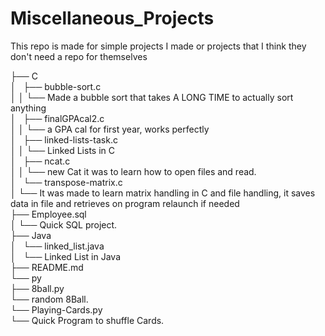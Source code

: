 # Miscellaneous_Projects

This repo is made for simple projects I made or projects that I think they don't need a repo for themselves


├── C  
│   ├── bubble-sort.c   
│   │      └──  Made a bubble sort that takes A LONG TIME to actually sort anything  
│   ├── finalGPAcal2.c  
│   │        └── a GPA cal for first year, works perfectly  
│   ├── linked-lists-task.c  
│   │         └── Linked Lists in C  
│   ├── ncat.c  
│   │     └── new Cat it was to learn how to open files and read.  
│   └── transpose-matrix.c   
│        └── It was made to learn matrix handling in C and file handling, it saves data in file and retrieves on program relaunch if needed  
├── Employee.sql  
│     └── Quick SQL project.  
├── Java  
│   └── linked_list.java  
│           └── Linked List in Java  
├── README.md  
└── py  
    ├── 8ball.py  
            └── random 8Ball.  
    └── Playing-Cards.py  
            └── Quick Program to shuffle Cards.
